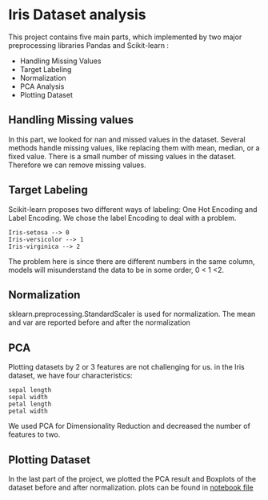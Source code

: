 # Iris Dataset analysis
This project contains five main parts, which implemented by two major preprocessing libraries Pandas and Scikit-learn : 
* Handling Missing Values
* Target Labeling
* Normalization
* PCA Analysis
* Plotting Dataset

## Handling Missing values
 In this part, we looked for nan and missed values in the dataset. Several methods handle missing values, like replacing them with mean, median, or a fixed value. There is a small number of missing values in the dataset. Therefore we can remove missing values. 

## Target Labeling
Scikit-learn proposes two different ways of labeling: One Hot Encoding and Label Encoding. 
We chose the label Encoding to deal with a problem. 
```
Iris-setosa --> 0
Iris-versicolor --> 1
Iris-virginica --> 2
```
The problem here is since there are different numbers in the same column, models will misunderstand the data to be in some order, 0 < 1 <2.

## Normalization
sklearn.preprocessing.StandardScaler is used for normalization. The mean and var are reported before and after the normalization

## PCA 
Plotting datasets by 2 or 3 features are not challenging for us. in the Iris dataset, we have four characteristics: 
```
sepal length 
sepal width 
petal length 
petal width
```
We used PCA for Dimensionality Reduction and decreased the number of features to two. 

## Plotting Dataset
In the last part of the project, we plotted the PCA result and Boxplots of the dataset before and after normalization. plots can be found in [notebook file](sad)